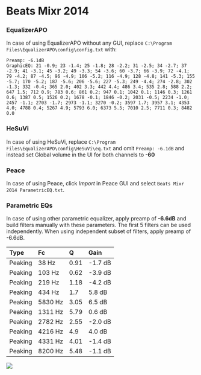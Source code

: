 # Beats Mixr 2014

### EqualizerAPO
In case of using EqualizerAPO without any GUI, replace `C:\Program Files\EqualizerAPO\config\config.txt`
with:
```
Preamp: -6.1dB
GraphicEQ: 21 -0.9; 23 -1.4; 25 -1.8; 28 -2.2; 31 -2.5; 34 -2.7; 37 -2.9; 41 -3.1; 45 -3.2; 49 -3.3; 54 -3.6; 60 -3.7; 66 -3.9; 72 -4.1; 79 -4.2; 87 -4.5; 96 -4.9; 106 -5.2; 116 -4.9; 128 -4.8; 141 -5.3; 155 -5.7; 170 -5.2; 187 -5.6; 206 -5.6; 227 -5.3; 249 -4.4; 274 -2.8; 302 -1.3; 332 -0.4; 365 2.0; 402 3.3; 442 4.4; 486 3.4; 535 2.8; 588 2.2; 647 1.5; 712 0.9; 783 0.6; 861 0.2; 947 0.1; 1042 0.1; 1146 0.3; 1261 0.6; 1387 0.5; 1526 0.2; 1678 -0.1; 1846 -0.2; 2031 -0.5; 2234 -1.0; 2457 -1.1; 2703 -1.7; 2973 -1.1; 3270 -0.2; 3597 1.7; 3957 3.1; 4353 4.0; 4788 0.4; 5267 4.9; 5793 6.0; 6373 5.5; 7010 2.5; 7711 0.3; 8482 0.0
```

### HeSuVi
In case of using HeSuVi, replace `C:\Program Files\EqualizerAPO\config\HeSuVi\eq.txt` and omit `Preamp:
-6.1dB` and instead set Global volume in the UI for both channels to **-60**

### Peace
In case of using Peace, click *Import* in Peace GUI and select `Beats Mixr 2014 ParametricEQ.txt`.

### Parametric EQs
In case of using other parametric equalizer, apply preamp of **-6.6dB** and build filters manually
with these parameters. The first 5 filters can be used independently.
When using independent subset of filters, apply preamp of -6.6dB.

| Type    | Fc      |    Q | Gain    |
|:--------|:--------|:-----|:--------|
| Peaking | 38 Hz   | 0.91 | -1.7 dB |
| Peaking | 103 Hz  | 0.62 | -3.9 dB |
| Peaking | 219 Hz  | 1.18 | -4.2 dB |
| Peaking | 434 Hz  | 1.7  | 5.8 dB  |
| Peaking | 5830 Hz | 3.05 | 6.5 dB  |
| Peaking | 1311 Hz | 5.79 | 0.6 dB  |
| Peaking | 2782 Hz | 2.55 | -2.0 dB |
| Peaking | 4216 Hz | 4.9  | 4.0 dB  |
| Peaking | 4331 Hz | 4.01 | -1.4 dB |
| Peaking | 8200 Hz | 5.48 | -1.1 dB |

![](https://raw.githubusercontent.com/jaakkopasanen/AutoEq/master/results/innerfidelity/sbaf-serious/Beats%20Mixr%202014/Beats%20Mixr%202014.png)